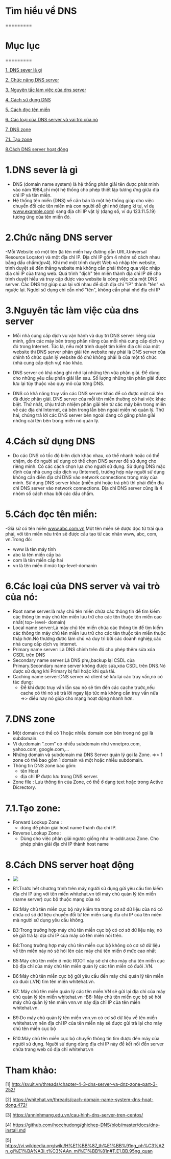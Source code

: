 # Tìm hiểu về  DNS

=========
# Mục lục
=========

[1. DNS sever là gì](#1) 

[2. Chức năng DNS server](#2)

[3. Nguyên tắc làm việc của dns server](#3)

[4. Cách sử dụng DNS](#4)

[5. Cách đọc tên miền](#5)

[6. Các loại của DNS server và vai trò của nó](#6)

[7. DNS zone](#7)

[7.1. Tạo zone](#7.1)

[8.Cách DNS server hoạt động](#8)


<a name="1"></a>
# 1.DNS sever là gì
- DNS (domain name system) là hệ thống phân giải tên được phát minh vào năm 1984,chỉ một hệ thống cho phép thiết lập tương ứng giữa địa chỉ IP và tên miền.
- Hệ thống tên miền (DNS) về căn bản là một hệ thống giúp cho việc chuyển đổi các tên miền mà con người dễ ghi nhớ (dạng kí tự, ví dụ www.example.com) sang 
  địa chỉ IP vật lý (dạng số, ví dụ 123.11.5.19) tương ứng của tên miền đó. 

<a name="2"></a>
# 2.Chức năng DNS server
-Mỗi Website có một tên (là tên miền hay đường dẫn URL:Universal Resource Locator) và một địa chỉ IP. Địa chỉ IP gồm 4 nhóm số cách nhau bằng dấu chấm(Ipv4).
Khi mở một trình duyệt Web và nhập tên website, trình duyệt sẽ đến thẳng website mà không cần phải thông qua việc nhập địa chỉ IP của trang web. Quá trình 
"dịch" tên miền thành địa chỉ IP để cho trình duyệt hiểu và truy cập được vào website là công việc của một DNS server. Các DNS trợ giúp qua lại với nhau để 
dịch địa chỉ "IP" thành "tên" và ngược lại. Người sử dụng chỉ cần nhớ "tên", không cần phải nhớ địa chỉ IP 

<a name="3"></a>
# 3.Nguyên tắc làm việc của dns server
- Mỗi nhà cung cấp dịch vụ vận hành và duy trì DNS server riêng của mình, gồm các máy bên trong phần riêng của mỗi nhà cung cấp dịch vụ đó trong Internet. 
Tức là, nếu một trình duyệt tìm kiếm địa chỉ của một website thì DNS server phân giải tên website này phải là DNS server của chính tổ chức quản lý website 
đó chứ không phải là của một tổ chức (nhà cung cấp dịch vụ) nào khác.

- DNS server có khả năng ghi nhớ lại những tên vừa phân giải. Để dùng cho những yêu cầu phân giải lần sau. Số lượng những tên phân giải được lưu lại tùy thuộc
 vào quy mô của từng DNS.
 
- DNS có khả năng truy vấn các DNS server khác để có được một cái tên đã được phân giải. DNS server của mỗi tên miền thường có hai việc khác biệt. Thứ nhất,
 chịu trách nhiệm phân giải tên từ các máy bên trong miền về các địa chỉ Internet, cả bên trong lẫn bên ngoài miền nó quản lý. Thứ hai, chúng trả lời các DNS
 server bên ngoài đang cố gắng phân giải những cái tên bên trong miền nó quản lý. 
 
 <a name="4"></a>
# 4.Cách sử dụng DNS
- Do các DNS có tốc độ biên dịch khác nhau, có thể nhanh hoặc có thể chậm, do đó người sử dụng có thể chọn DNS server để sử dụng cho riêng mình. Có các cách
 chọn lựa cho người sử dụng. Sử dụng DNS mặc định của nhà cung cấp dịch vụ (Internet), trường hợp này người sử dụng không cần điền địa chỉ DNS vào network 
 connections trong máy của mình. Sử dụng DNS server khác (miễn phí hoặc trả phí) thì phải điền địa chỉ DNS server vào network connections. Địa chỉ DNS server
 cũng là 4 nhóm số cách nhau bởi các dấu chấm. 

<a name="5"></a>
# 5.Cách đọc tên miền:
-Giả sử có tên miền www.abc.com.vn Một tên miền sẽ được đọc từ trái qua phải, với tên miền nêu trên sẽ được cấu tạo từ các nhãn www, abc, com, vn.Trong đó:
 + www là tên máy tính
 + abc là tên miền cấp ba
 + com là tên miền cấp hai
 + vn là tên miền ở mức top-level-domanin

<a name="6"></a>
# 6.Các loại của DNS server và vai trò của nó:
- Root name server:là máy chủ tên miền chứa các thông tin để tìm kiếm các thông tin máy chủ tên miền lưu trữ cho các tên thuộc tên miền cao nhất( top- level-
domain) 
- Local name server:Là máy chủ tên miền chứa các thông tin để tìm kiếm các thông tin máy chủ tên miền lưu trữ cho các tên thuộc tên miền thuộc thấp hơn.Nó
 thường đươc làm chủ và duy trì bởi các doanh nghiệp,các nhà cung cấp dịch vụ internet.
- Primary name server: Là DNS chính trên đó cho phép thêm sửa xóa CSDL trên DNS
- Secondary name server:Là DNS phụ,backup lại CSDL của Primary.Secondary name server không được sửa,xóa CSDL trên DNS.Nó được sử dụng khi Primary bị fail
hoặc khi quá tải.
- Caching name server:DNS server và client sẽ lưu lại các truy vấn,nó có tác dụng:
  + Để khi được truy vấn lần sau nó sẽ tìm đến các cache trước,nếu cache có thì nó sẽ trả lời ngay lập tức mà không cần truy vấn nữa
 =>> điều nay nó giúp cho mạng hoạt động nhanh hơn.

 <a name="7"></a>
 # 7.DNS zone
- Một domain có thể có 1 hoặc nhiều domain con bên trong nó gọi là subdomain.
- Ví dụ:domain “.com” có nhiều subdomain như vnnetpro.com, yahoo.com, google.com,…​
- Những domain và subdomain mà DNS Server quản lý gọi là Zone.
=>> 1 zone có thể bao gồm 1 domain và một hoặc nhiều subdomain.
- Thông tin DNS zone bao gồm:
  + tên Host
  + địa chỉ IP được lưu trong DNS server.
- Zone file : Lưu thông tin của Zone, có thể ở dạng text hoặc trong Active Dicrectory.

<a name="7.1"></a>
# 7.1.Tạo zone:

- Forward Lookup Zone :​
  + dùng để phân giải host name thành địa chỉ IP.
- Reverse Lookup Zone :​
  + Dùng cho việc phân giải ngược giống như In-addr.arpa Zone. Cho phép phân giải địa chỉ IP thành host name  

<a name="8"></a>
# 8.Cách DNS server hoạt động

- ![]( /image/hddns.png )

- B1:Trước hết chương trình trên máy người sử dụng gửi yêu cầu tìm kiếm địa chỉ IP ứng với tên miền whitehat.vn tới máy chủ quản lý tên miền (name server)
 cục bộ thuộc mạng của nó
- B2:Máy chủ tên miền cục bộ này kiểm tra trong cơ sở dữ liệu của nó có chứa cơ sở dữ liệu chuyển đổi từ tên miền sang địa chỉ IP của tên miền mà người sử
 dụng yêu cầu không. 
- B3:Trong trường hợp máy chủ tên miền cục bộ có cơ sở dữ liệu này, nó sẽ gửi trả lại địa chỉ IP của máy có tên miền nói trên.
- B4:Trong trường hợp máy chủ tên miền cục bộ không có cơ sở dữ liệu về tên miền này nó sẽ hỏi lên các máy chủ tên miền ở mức cao nhất 
- B5:Máy chủ tên miền ở mức ROOT này sẽ chỉ cho máy chủ tên miền cục bộ địa chỉ của máy chủ tên miền quản lý các tên miền có đuôi .VN.
- B6:Máy chủ tên miền cục bộ gửi yêu cầu đến máy chủ quản lý tên miền có đuôi (.VN) tìm tên miền whitehat.vn. 
- B7: Máy chủ tên miền quản lý các tên miền.VN sẽ gửi lại địa chỉ của máy chủ quản lý tên miền whitehat.vn
-B8: Máy chủ tên miền cục bộ sẽ hỏi máy chủ quản lý tên miền vnn.vn này địa chỉ IP của tên miền whitehat.vn. 
- B9:Do máy chủ quản lý tên miền vnn.vn có cơ sở dữ liệu về tên miền whitehat.vn nên địa chỉ IP của tên miền này sẽ được gửi trả lại cho máy chủ tên miền 
 cục bộ
- B10:Máy chủ tên miền cục bộ chuyển thông tin tìm được đến máy của người sử dụng. Người sử dụng dùng địa chỉ IP này để kết nối đến server chứa trang web có
 địa chỉ whitehat.vn 
 # Tham khảo:
 [1] http://svuit.vn/threads/chapter-4-3-dns-server-va-dnz-zone-part-3-252/
 
 [2] https://whitehat.vn/threads/cach-domain-name-system-dns-hoat-dong.472/
 
 [3] https://anninhmang.edu.vn/cau-hinh-dns-server-tren-centos/
 
 [4] https://github.com/hocchudong/ghichep-DNS/blob/master/docs/dns-install.md
 
 [5] https://vi.wikipedia.org/wiki/H%E1%BB%87_th%E1%BB%91ng_ph%C3%A2n_gi%E1%BA%A3i_t%C3%AAn_mi%E1%BB%81n#T.E1.BB.95ng_quan
 
 
  
